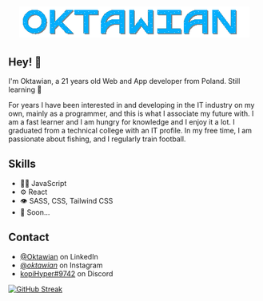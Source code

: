 <h1 align="center">
  <img src="name.gif" alt="Marton Lederer" />
</h1>

## Hey! 👋

I'm Oktawian, a 21 years old Web and App developer from Poland. Still learning 🧠

For years I have been interested in and developing in the IT industry on my own, mainly as a programmer, and this is what I associate my future with. I am a fast learner and I am hungry for knowledge and I enjoy it a lot. I graduated from a technical college with an IT profile. In my free time, I am passionate about fishing, and I regularly train football.

## Skills

- 👨‍💻 JavaScript
- ⚙️ React
- 👁️ SASS, CSS, Tailwind CSS
- 💽 Soon...

## Contact

- [@Oktawian](https://www.linkedin.com/in/oktawian-kopica-403282259) on LinkedIn
- [@_oktawian_](https://www.instagram.com/_oktawian_/) on Instagram
- [kopiHyper#9742](./) on Discord

[![GitHub Streak](http://github-readme-streak-stats.herokuapp.com?user=kopiHyper&theme=dark)](https://git.io/streak-stats)
